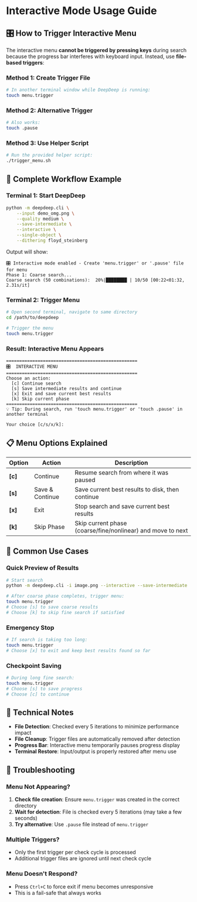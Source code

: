 # Interactive Mode Usage Guide

## 🎛️ How to Trigger Interactive Menu

The interactive menu **cannot be triggered by pressing keys** during search because the progress bar interferes with keyboard input. Instead, use **file-based triggers**:

### Method 1: Create Trigger File
```bash
# In another terminal window while DeepDeep is running:
touch menu.trigger
```

### Method 2: Alternative Trigger
```bash
# Also works:
touch .pause
```

### Method 3: Use Helper Script
```bash
# Run the provided helper script:
./trigger_menu.sh
```

## 🔄 Complete Workflow Example

### Terminal 1: Start DeepDeep
```bash
python -m deepdeep.cli \
    --input demo_omg.png \
    --quality medium \
    --save-intermediate \
    --interactive \
    --single-object \
    --dithering floyd_steinberg
```

Output will show:
```
🎛️ Interactive mode enabled - Create 'menu.trigger' or '.pause' file for menu
Phase 1: Coarse search...
Coarse search (50 combinations):  20%|████████ | 10/50 [00:22<01:32,  2.31s/it]
```

### Terminal 2: Trigger Menu
```bash
# Open second terminal, navigate to same directory
cd /path/to/deepdeep

# Trigger the menu
touch menu.trigger
```

### Result: Interactive Menu Appears
```
==================================================
🎛️  INTERACTIVE MENU
==================================================
Choose an action:
  [c] Continue search
  [s] Save intermediate results and continue
  [x] Exit and save current best results
  [k] Skip current phase
==================================================
💡 Tip: During search, run 'touch menu.trigger' or 'touch .pause' in another terminal

Your choice [c/s/x/k]: 
```

## 📋 Menu Options Explained

| Option | Action | Description |
|--------|--------|-------------|
| **[c]** | Continue | Resume search from where it was paused |
| **[s]** | Save & Continue | Save current best results to disk, then continue |
| **[x]** | Exit | Stop search and save current best results |
| **[k]** | Skip Phase | Skip current phase (coarse/fine/nonlinear) and move to next |

## 🎯 Common Use Cases

### Quick Preview of Results
```bash
# Start search
python -m deepdeep.cli -i image.png --interactive --save-intermediate

# After coarse phase completes, trigger menu:
touch menu.trigger
# Choose [s] to save coarse results
# Choose [k] to skip fine search if satisfied
```

### Emergency Stop
```bash
# If search is taking too long:
touch menu.trigger
# Choose [x] to exit and keep best results found so far
```

### Checkpoint Saving
```bash
# During long fine search:
touch menu.trigger  
# Choose [s] to save progress
# Choose [c] to continue
```

## 🔧 Technical Notes

- **File Detection**: Checked every 5 iterations to minimize performance impact
- **File Cleanup**: Trigger files are automatically removed after detection
- **Progress Bar**: Interactive menu temporarily pauses progress display
- **Terminal Restore**: Input/output is properly restored after menu use

## 🚨 Troubleshooting

### Menu Not Appearing?
1. **Check file creation**: Ensure `menu.trigger` was created in the correct directory
2. **Wait for detection**: File is checked every 5 iterations (may take a few seconds)
3. **Try alternative**: Use `.pause` file instead of `menu.trigger`

### Multiple Triggers?
- Only the first trigger per check cycle is processed
- Additional trigger files are ignored until next check cycle

### Menu Doesn't Respond?
- Press `Ctrl+C` to force exit if menu becomes unresponsive
- This is a fail-safe that always works